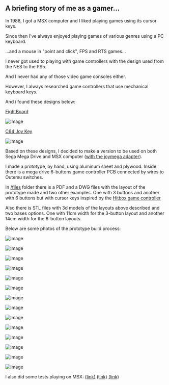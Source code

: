 ## A briefing story of me as a gamer...

In 1988, I got a MSX computer and I liked playing games using its cursor keys.

Since then I've always enjoyed playing games of various genres using a PC keyboard. 

...and a mouse in "point and click", FPS and RTS games...

I never got used to playing with game controllers with the design used from the NES to the PS5.

And I never had any of those video game consoles either. 

However, I always researched game controllers that use mechanical keyboard keys.

And i found these designs below:

[FightBoard](https://thnikk.moe/)

![image](files/fightboard.png)

[C64 Joy Key](https://github.com/tebl/C64-JoyKEY)

![image](files/c64joykey.png)

Based on these designs, I decided to make a version to be used on both Sega Mega Drive and MSX computer ([with the joymega adapter](https://frs.badcoffee.info/hardware/joymega-en.html)).

I made a prototype, by hand, using aluminum sheet and plywood.
Inside there is a mega drive 6-buttons game controller PCB connected by wires to Outemu switches.

In [/files](https://github.com/afbento/mec_kbd_game_controller/files) folder there is a PDF and a DWG files with the layout of the prototype made and two other examples. 
One with 3 buttons and another with 6 buttons but with cursor keys inspired by the [Hitbox game controller](https://www.hitboxarcade.com/)

Also there is STL files with 3d models of the layouts above described and two bases options. One with 11cm width for the 3-button layout and another 14cm width for the 6-button layouts.

Below are some photos of the prototype build process:

![image](photos/photo1.jpg)

![image](photos/photo2.jpg)

![image](photos/photo3.jpg)

![image](photos/photo4.jpg)

![image](photos/photo5.jpg)

![image](photos/photo6.jpg)

![image](photos/photo7.jpg)

![image](photos/photo8.jpg)

![image](photos/photo9.jpg)

![image](photos/photo10.jpg)

![image](photos/photo11.jpg)

![image](photos/photo12.jpg)

![image](photos/photo13.jpg)

![image](photos/photo14.jpg)

I also did some tests playing on MSX: 
[(link)](https://www.youtube.com/shorts/_sk8wwjUQyE)
[(link)](https://www.youtube.com/shorts/MAijYQ0Ai3I)
[(link)](https://www.youtube.com/shorts/h--YPag6jBE)





